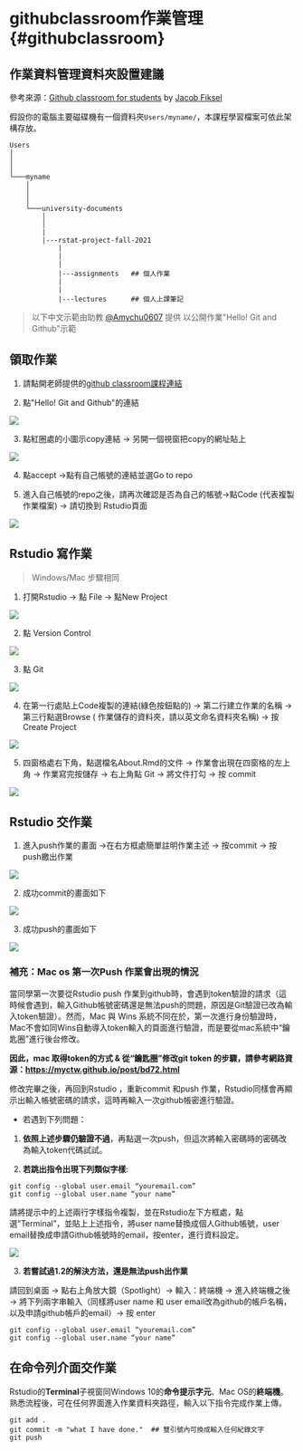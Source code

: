 # githubclassroom作業管理 {#githubclassroom}


## 作業資料管理資料夾設置建議

參考來源：[Github classroom for students](https://github.com/jfiksel/github-classroom-for-students) by [Jacob Fiksel](https://github.com/jfiksel)

假設你的電腦主要磁碟機有一個資料夾`Users/myname/`，本課程學習檔案可依此架構存放。

```
Users
│
│
│
└───myname
    │
    │
    │
    └───university-documents
        │
        │
        |
        |---rstat-project-fall-2021
            |
            |
            |
            |---assignments   ## 個人作業
            |
            |
            |---lectures      ## 個人上課筆記
```


> 以下中文示範由助教 [\@Amychu0607](https://github.com/orgs/Rstat-project/people/Amychu0607) 提供
> 以公開作業"Hello! Git and Github"示範

## 領取作業


1. 請點開老師提供的[github classroom課程連結](https://classroom.github.com/classrooms/88956273-rstat-project-ncku-2021fall)

2. 點"Hello! Git and Github"的連結 

![](images/appendix/git/235634229_859605431345253_7782974699860340154_n.png)


3. 點紅圈處的小圖示copy連結  → 另開一個視窗把copy的網址貼上 

![](images/appendix/git/copy_link.png)

4. 點accept →點有自己帳號的連結並選Go to repo


5. 進入自己帳號的repo之後，請再次確認是否為自己的帳號→點Code (代表複製作業檔案) → 請切換到 Rstudio頁面

![](images/appendix/git/clone_repo.png)




## Rstudio 寫作業

> Windows/Mac 步驟相同

1. 打開Rstudio → 點 File → 點New Project 

![](images/appendix/git/Rstudio_open.png)


2. 點 Version Control

![](images/appendix/git/Project_wizard01.png)


3. 點 Git 

![](images/appendix/git/Project_wizard02.png)

4. 在第一行處貼上Code複製的連結(綠色按鈕點的) → 第二行建立作業的名稱 → 第三行點選Browse ( 作業儲存的資料夾，請以英文命名資料夾名稱) → 按 Create Project

![](images/appendix/git/240764864_1268332456951302_5151596800574671367_n.png)

5. 四窗格處右下角，點選檔名About.Rmd的文件 → 作業會出現在四窗格的左上角 → 作業寫完按儲存 → 右上角點 Git → 將文件打勾 → 按 commit 

![](images/appendix/git/239552409_438028737442574_5908976934383668372_n.png)


## Rstudio 交作業

1. 進入push作業的畫面 →在右方框處簡單註明作業主述 → 按commit → 按 push繳出作業

![](images/appendix/git/238271303_820107055540429_1610296621465124494_n.png)

2. 成功commit的畫面如下

![](images/appendix/git/237265624_167937885468825_1651375198911305252_n.png)

3. 成功push的畫面如下

![](images/appendix/git/236064953_207974704722368_303757421675799814_n.png)


### 補充：Mac os 第一次Push 作業會出現的情況


當同學第一次要從Rstudio push 作業到github時，會遇到token驗證的請求（這時候會遇到，輸入Github帳號密碼還是無法push的問題，原因是Git驗證已改為輸入token驗證）。然而，Mac 與 Wins 系統不同在於，第一次進行身份驗證時，Mac不會如同Wins自動導入token輸入的頁面進行驗證，而是要從mac系統中“鑰匙圈”進行後台修改。

**因此，mac 取得token的方式 & 從“鑰匙圈”修改git token 的步驟，請參考網路資源：https://myctw.github.io/post/bd72.html**

修改完畢之後，再回到Rstudio ，重新commit 和push 作業，Rstudio同樣會再顯示出輸入帳號密碼的請求，這時再輸入一次github帳密進行驗證。

- 若遇到下列問題：

1. **依照上述步驟仍驗證不過**，再點選一次push，但這次將輸入密碼時的密碼改為輸入token代碼試試。

2. **若跳出指令出現下列類似字樣**:

```
git config --global user.email “youremail.com”
git config --global user.name “your name”
```

請將提示中的上述兩行字樣指令複製，並在Rstudio左下方框處，點選”Terminal”，並貼上上述指令，將user name替換成個人Github帳號，user email替換成申請Github帳號時的email，按enter，進行資料設定。

![](images/appendix/git/235867649_2063478547152194_7525391778732030403_n.png)

3. **若嘗試過1.2的解決方法，還是無法push出作業**

請回到桌面 → 點右上角放大鏡（Spotlight）→ 輸入：終端機 → 進入終端機之後 → 將下列兩字串輸入（同樣將user name 和 user email改為github的帳戶名稱，以及申請github帳戶的email）→ 按 enter 


```
git config --global user.email “youremail.com”
git config --global user.name “your name”
```


## 在命令列介面交作業

Rstudio的**Terminal**子視窗同Windows 10的**命令提示字元**、Mac OS的**終端機**。熟悉流程後，可在任何界面進入作業資料夾路徑，輸入以下指令完成作業上傳。


```
git add .
git commit -m "what I have done."  ## 雙引號內可換成輸入任何紀錄文字
git push
```
